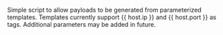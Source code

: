 Simple script to allow payloads to be generated from parameterized templates. Templates currently support {{ host.ip }} and {{ host.port }} as tags. Additional parameters may be added in future.
